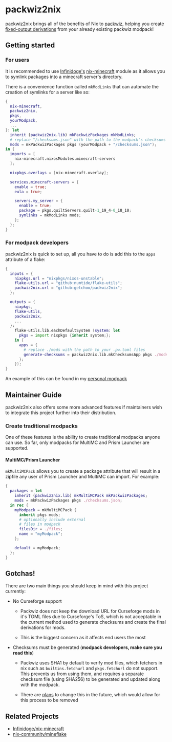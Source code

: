 # packwiz2nix

packwiz2nix brings all of the benefits of Nix to [packwiz](https://packwiz.infra.link/), helping you create
[fixed-output derivations](https://nixos.org/manual/nix/stable/language/advanced-attributes.html#adv-attr-outputHash) from
your already existing packwiz modpack!

## Getting started

### For users

It is recommended to use [Infinidoge's](https://github.com/Infinidoge) [nix-minecraft](https://github.com/Infinidoge/nix-minecraft)
module as it allows you to symlink packages into a minecraft server's directory.

There is a convenience function called `mkModLinks` that can automate the creation of symlinks for a server like so:

```nix
{
  nix-minecraft,
  packwiz2nix,
  pkgs,
  yourModpack,
  ...
}: let
  inherit (packwiz2nix.lib) mkPackwizPackages mkModLinks;
  # replace "/checksums.json" with the path to the modpack's checksums file
  mods = mkPackwizPackages pkgs (yourModpack + "/checksums.json");
in {
  imports = [
    nix-minecraft.nixosModules.minecraft-servers
  ];

  nixpkgs.overlays = [nix-minecraft.overlay];

  services.minecraft-servers = {
    enable = true;
    eula = true;

    servers.my_server = {
      enable = true;
      package = pkgs.quiltServers.quilt-1_19_4-0_18_10;
      symlinks = mkModLinks mods;
    };
  };
}
```

### For modpack developers

packwiz2nix is quick to set up, all you have to do is add this to the `apps` attribute of a flake:

```nix
{
  inputs = {
    nixpkgs.url = "nixpkgs/nixos-unstable";
    flake-utils.url = "github:numtide/flake-utils";
    packwiz2nix.url = "github:getchoo/packwiz2nix";
  };

  outputs = {
    nixpkgs,
    flake-utils,
    packwiz2nix,
    ...
  }:
    flake-utils.lib.eachDefaultSystem (system: let
      pkgs = import nixpkgs {inherit system;};
    in {
      apps = {
        # replace ./mods with the path to your .pw.toml files
        generate-checksums = packwiz2nix.lib.mkChecksumsApp pkgs ./mods;
      };
    });
}
```

An example of this can be found in my [personal modpack](https://github.com/getchoo/modpack/blob/main/flake.nix)

## Maintainer Guide

packwiz2nix also offers some more advanced features if maintainers wish to integrate
this project further into their distribution.

### Create traditional modpacks

One of these features is the ability to create traditional modpacks anyone can use. So far,
only modpacks for MultiMC and Prism Launcher are supported.

#### MultiMC/Prism Launcher

`mkMultiMCPack` allows you to create a package attribute that will result in a zipfile any user of
Prism Launcher and MultiMC can import. For example:

```nix
{
  packages = let
    inherit (packwiz2nix.lib) mkMultiMCPack mkPackwizPackages;
    mods = mkPackwizPackages pkgs ./checksums.json;
  in rec {
    myModpack = mkMultiMCPack {
      inherit pkgs mods;
      # optionally include external
      # files in modpack
      filesDir = ./files;
      name = "myModpack";
    };

    default = myModpack;
  };
}
```

## Gotchas!

There are two main things you should keep in mind with this project currently:

- No Curseforge support

  - Packwiz does not keep the download URL for Curseforge mods in it's TOML files
    due to Curseforge's ToS, which is not acceptable in the current method used to 
    generate checksums and create the final derivations for mods.

  - This is the biggest concern as it affects end users the most

- Checksums must be generated (**modpack developers, make sure you read this**)
  - Packwiz uses SHA1 by default to verify mod files, which fetchers in nix such as `builtins.fetchurl`
    and `pkgs.fetchurl` do not support. This prevents us from using them, and requires a separate
    checksum file (using SHA256) to be generated and updated along with the modpack.
    
  - There are [plans](https://github.com/packwiz/packwiz/issues/156) to change this in the future,
    which would allow for this process to be removed

## Related Projects

- [Infinidoge/nix-minecraft](https://github.com/Infinidoge/nix-minecraft)
- [nix-community/mineflake](https://github.com/nix-community/mineflake)
